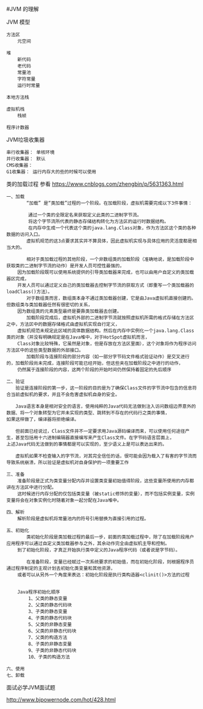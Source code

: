 #JVM 的理解

JVM 模型

    方法区
        元空间
    
    堆
        新代码
        老代码
        常量池
        字符常量
        运行时常量
        
    本地方法栈
    
    虚拟机栈
        栈帧
        
    程序计数器


JVM垃圾收集器

    串行收集器： 单核环境
    并行收集器： 默认
    CMS收集器： 
    G1收集器： 运行内存大的些的时候可以使用



类的加载过程   参看 https://www.cnblogs.com/zhengbin/p/5631363.html

    一、加载
        　　“加载” 是“类加载”过程的一个阶段。在加载阶段，虚拟机需要完成以下3件事情：

            通过一个类的全限定名来获取定义此类的二进制字节流。
            将这个字节流所代表的静态存储结构转化为方法区的运行时数据结构。
            在内存中生成一个代表这个类的java.lang.Class对象，作为方法区这个类的各种数据的访问入口。
        　　虚拟机规范的这3点要求其实并不算具体，因此虚拟机实现与具体应用的灵活度都是相当大的。
        
        　　相对于类加载过程的其他阶段，一个非数组类的加载阶段（准确地说，是加载阶段中获取类的二进制字节流的动作）是开发人员可控性最强的，
        因为加载阶段既可以使用系统提供的引导类加载器来完成，也可以由用户自定义的类加载器区完成，
        开发人员可以通过定义自己的类加载器去控制字节流的获取方式（即重写一个类加载器的loadClass()方法）。
        　　对于数组类而言，数组类本身不通过类加载器创建，它是由Java虚拟机直接创建的。但数组类与类加载器任然有很密切的关系，
        因为数组类的元素类型最终是要靠类加载器去创建。
        　　加载阶段完成后，虚拟机外部的二进制字节流就按照虚拟机所需的格式存储在方法区之中，方法区中的数据存储格式由虚拟机实现自行定义，
        虚拟机规范未规定此区域的具体数据结构。然后在内存中实例化一个java.lang.Class类的对象（并没有明确规定是在Java堆中，对于HotSpot虚拟机而言，
        Class对象比较特殊，它虽然是对象，但是存放在方法区里面），这个对象将作为程序访问方法区中的这些类型数据的外部接口。
        　　加载阶段与连接阶段的部分内容（如一部分字节码文件格式验证动作）是交叉进行的，加载阶段尚未完成，连接阶段可能已经开始，但这些夹在加载阶段之中进行的动作，
        仍然属于连接阶段的内容，这两个阶段的开始时间仍然保持着固定的先后顺序
    
    二、验证
    　　验证是连接阶段的第一步，这一阶段的目的是为了确保Class文件的字节流中包含的信息符合当前虚拟机的要求，并且不会危害虚拟机自身的安全。

    　　Java语言本身是相对安全的语言，使用纯粹的Java代码无法做到注入访问数组边界意外的数据、将一个对象转型为它并未实现的类型、跳转到不存在的代码行之类的事情，
    如果这样做了，编译器将拒绝编译。

    　　但前面已经说过，Class文件并不一定要求用Java源码编译而来，可以使用任何途径产生，甚至包括用十六进制编辑器直接编写来产生Class文件。在字节码语言层面上，
    上述Java代码无法做到的事情都是可以实现的，至少语义上是可以表达出来的。

    　　虚拟机如果不检查输入的字节流，对其完全信任的话，很可能会因为载入了有害的字节流而导致系统崩溃，所以验证是虚拟机对自身保护的一项重要工作

    三、准备
        准备阶段是正式为类变量分配内存并设置类变量初始值得阶段，这些变量所使用的内存都讲在方法区中进行分配。
        这时候进行内存分配的仅包括类变量（被static修饰的变量），而不包括实例变量，实例变量将会在对象实例化时随着对象一起分配在Java堆中。
    
    四、解析
        解析阶段是虚拟机将常量池内的符号引用替换为直接引用的过程。
        
    五、初始化
        　　类初始化阶段是类加载过程的最后一步，前面的类加载过程中，除了在加载阶段用户应用程序可以通过自定义类加载器参与之外，其余动作完全由虚拟机主导和控制。
        到了初始化阶段，才真正开始执行类中定义的Java程序代码（或者说是字节码）。

    　　    在准备阶段，变量已经赋过一次系统要求的初始值，而在初始化阶段，则根据程序员通过程序制定的主观计划去初始化类变量和其他资源，
        或者可以从另外一个角度来表达：初始化阶段是执行类构造器<clinit()>方法的过程


        Java程序初始化顺序
            1、父类的静态变量
            2、父类的静态代码块
            3、子类的静态变量
            4、子类的静态代码块
            5、父类的非静态变量
            6、父类的非静态代码块
            7、父类的构造方法
            8、子类的非静态变量
            9、子类的非静态代码块
            10、子类的构造方法

    六、使用
    七、卸载
    
    

面试必学JVM面试题

http://www.bjpowernode.com/hot/428.html
